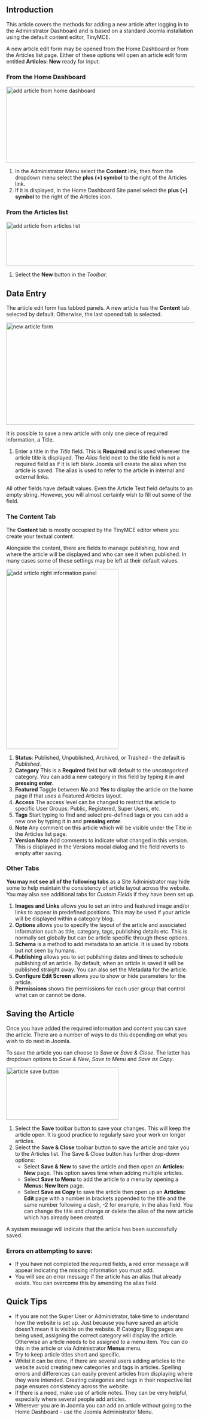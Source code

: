 <!-- Filename: J4.x:Adding_a_New_Article / Display title: Adding a New Article -->

## Introduction

This article covers the methods for adding a new article after logging in
to the Administrator Dashboard and is based on a standard Joomla installation
using the default content editor, TinyMCE.

A new article edit form may be opened from the Home Dashboard or from the
Articles list page. Either of these options will open an article edit
form entitled **Articles: New** ready for input.

### From the Home Dashboard

<img
src="https://docs.joomla.org/images/thumb/4/4e/J4x_add_article_at_home_dashboard-en.png/800px-J4x_add_article_at_home_dashboard-en.png"
class="thumbborder" decoding="async"
srcset="https://docs.joomla.org/images/4/4e/J4x_add_article_at_home_dashboard-en.png 1.5x"
data-file-width="1000" data-file-height="254" width="800" height="203"
alt="add article from home dashboard" />

1.  In the Administrator Menu select the **Content** link, then from the
    dropdown menu select the **plus (+) symbol** to the right of the
    Articles link.
2.  If it is displayed, in the Home Dashboard Site panel select the
    **plus (+) symbol** to the right of the Articles icon.

### From the Articles list

<img
src="https://docs.joomla.org/images/thumb/2/24/J4x_home_dashboard_add_article_en.png/800px-J4x_home_dashboard_add_article_en.png"
class="thumbborder" decoding="async"
srcset="https://docs.joomla.org/images/2/24/J4x_home_dashboard_add_article_en.png 1.5x"
data-file-width="1000" data-file-height="147" width="800" height="118"
alt="add article from articles list" />

1. Select the **New** button in the *Toolbar*.

## Data Entry

The article edit form has tabbed panels. A new article has the **Content**
tab selected by default. Otherwise, the last opened tab is selected.

<img
src="https://docs.joomla.org/images/thumb/0/05/J4x_add_article_basic_en.png/800px-J4x_add_article_basic_en.png"
class="thumbborder" decoding="async"
srcset="https://docs.joomla.org/images/0/05/J4x_add_article_basic_en.png 1.5x"
data-file-width="1000" data-file-height="341" width="800" height="273"
alt="new article form" />

It is possible to save a new article with only one piece of required
information, a Title.

1.  Enter a title in the *Title* field. This is **Required** and is used
    wherever the article title is displayed. The *Alias* field next to
    the title field is not a required field as if it is left blank
    Joomla will create the alias when the article is saved. The alias is
    used to refer to the article in internal and external links.

All other fields have default values. Even the Article Text field defaults
to an empty string. However, you will almost certainly wish to fill out
some of the field.

### The Content Tab

The **Content** tab is mostly occupied by the TinyMCE editor where you create
your textual content.

Alongside the content, there are fields to manage publishing, how and where
the article will be displayed and who can see it when published. In many
cases some of these settings may be left at their default values.

<img
src="https://docs.joomla.org/images/thumb/b/bc/J4x_add_article_info_right_en.png/300px-J4x_add_article_info_right_en.png"
class="thumbborder" decoding="async"
srcset="https://docs.joomla.org/images/b/bc/J4x_add_article_info_right_en.png 1.5x"
data-file-width="392" data-file-height="629" width="300" height="481"
alt="add article right information panel" />

1.  **Status**: Published, Unpublished, Archived, or Trashed - the default
    is *Published*.
2.  **Category** This is a **Required** field but will default to the
    *uncategorised* category. You can add a new category in this field
    by typing it in and **pressing enter**.
3.  **Featured** Toggle between ***No*** and ***Yes*** to display the article
    on the home page if that uses a Featured Articles layout.
4.  **Access** The access level can be changed to restrict the article to
    specific User Groups: Public, Registered, Super Users, etc.
5.  **Tags** Start typing to find and select pre-defined tags or you can add
    a new one by typing it in and **pressing enter**.
6.  **Note** Any comment on this article which will be visible under the Title
    in the Articles list page.
7.  **Version Note** Add comments to indicate what changed in this version.
    This is displayed in the Versions modal dialog and the field reverts to
    empty after saving.

### Other Tabs

**You may not see all of the following tabs** as a Site Administrator may
hide some to help maintain the consistency of article layout across the
website. You may also see additional tabs for *Custom Fields* if they have
been set up.

1.  **Images and Links** allows you to set an intro and featured image
    and/or links to appear in predefined positions. This may be used if
    your article will be displayed within a category blog.
2.  **Options** allows you to specify the layout of the article and
    associated information such as title, category, tags, publishing
    details etc. This is normally set globally but can be article
    specific through these options.
3.  **Schema** is a method to add metadata to an article. It is used by
    robots but not seen by humans.
3.  **Publishing** allows you to set publishing dates and times to
    schedule publishing of an article. By default, when an article is
    saved it will be published straight away. You can also set the
    Metadata for the article.
4.  **Configure Edit Screen** allows you to show or hide parameters for
    the article.
5.  **Permissions** shows the permissions for each user group that control
    what can or cannot be done.

## Saving the Article

Once you have added the required information and content you can save
the article. There are a number of ways to do this depending on what you wish
to do next in Joomla.

To save the article you can choose to *Save* or *Save & Close*. The latter
has dropdown options to *Save & New*, *Save to Menu* and *Save as Copy*.

<img
src="https://docs.joomla.org/images/thumb/1/1b/J4x_add_article_saving_en.png/300px-J4x_add_article_saving_en.png"
class="thumbborder" decoding="async"
srcset="https://docs.joomla.org/images/thumb/1/1b/J4x_add_article_saving_en.png/450px-J4x_add_article_saving_en.png 1.5x, https://docs.joomla.org/images/1/1b/J4x_add_article_saving_en.png 2x"
data-file-width="500" data-file-height="234" width="300" height="140"
alt="article save button" />

1.  Select the **Save** toolbar button to save your changes. This will
    keep the article open. It is good practice to regularly save your
    work on longer articles.
2.  Select the **Save & Close** toolbar button to save the article and
    take you to the Articles list. The Save & Close button has further
    drop-down options:
    * Select **Save & New** to save the article and then open an
    **Articles: New** page. This option saves time when adding multiple
    articles.
    * Select **Save to Menu** to add the article to a menu by opening a
    **Menus: New Item** page.
    * Select **Save as Copy** to save the article then open up an
    **Articles: Edit** page with a number in brackets appended to the title
    and the same number following a dash, -2 for example, in the alias field.
    You can change the title and change or delete the alias of the new article
    which has already been created.

A system message will indicate that the article has been successfully
saved.

### Errors on attempting to save:

- If you have not completed the required fields, a red error message
  will appear indicating the missing information you must add.
- You will see an error message if the article has an alias that already
  exists. You can overcome this by amending the alias field.

## Quick Tips

- If you are not the Super User or Administrator, take time to
  understand how the website is set up. Just because you have saved an
  article doesn't mean it is visible on the website. If Category Blog
  pages are being used, assigning the correct category will display the
  article. Otherwise an article needs to be assigned to a menu item. You
  can do this in the article or via Administrator **Menus** menu.
- Try to keep article titles short and specific.
- Whilst it can be done, if there are several users adding articles to
  the website avoid creating new categories and tags in articles.
  Spelling errors and differences can easily prevent articles from
  displaying where they were intended. Creating categories and tags in
  their respective list page ensures consistency across the website.
- If there is a need, make use of article notes. They can be very
  helpful, especially where several people add articles.
- Wherever you are in Joomla you can add an article without going to the
  Home Dashboard - use the Joomla Administrator Menu.
